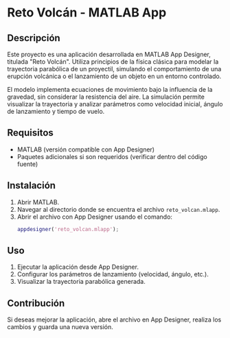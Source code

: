 # Reto Volcán - MATLAB App

## Descripción
Este proyecto es una aplicación desarrollada en MATLAB App Designer, titulada "Reto Volcán". Utiliza principios de la física clásica para modelar la trayectoria parabólica de un proyectil, simulando el comportamiento de una erupción volcánica o el lanzamiento de un objeto en un entorno controlado.

El modelo implementa ecuaciones de movimiento bajo la influencia de la gravedad, sin considerar la resistencia del aire. La simulación permite visualizar la trayectoria y analizar parámetros como velocidad inicial, ángulo de lanzamiento y tiempo de vuelo.

## Requisitos
- MATLAB (versión compatible con App Designer)
- Paquetes adicionales si son requeridos (verificar dentro del código fuente)

## Instalación
1. Abrir MATLAB.
2. Navegar al directorio donde se encuentra el archivo `reto_volcan.mlapp`.
3. Abrir el archivo con App Designer usando el comando:
   ```matlab
   appdesigner('reto_volcan.mlapp');
   ```

## Uso
1. Ejecutar la aplicación desde App Designer.
2. Configurar los parámetros de lanzamiento (velocidad, ángulo, etc.).
3. Visualizar la trayectoria parabólica generada.

## Contribución
Si deseas mejorar la aplicación, abre el archivo en App Designer, realiza los cambios y guarda una nueva versión.

